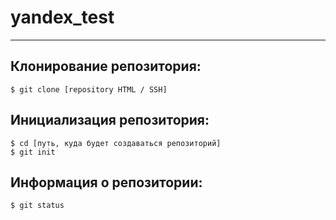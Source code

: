 # yandex_test
---
## Клонирование репозитория:
```
$ git clone [repository HTML / SSH]
```
## Инициализация репозитория:
```
$ cd [путь, куда будет создаваться репозиторий]
$ git init
```
## Информация о репозитории:
```
$ git status
```
